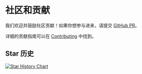 # 社区和贡献

我们欢迎并鼓励社区贡献！如果你想参与进来，请提交 [GitHub PR](https://github.com/KKRainbow/EasyTier/pulls)。

详细的贡献指南可以在 [Contributing](https://github.com/KKRainbow/EasyTier/blob/main/CONTRIBUTING.md) 中找到。

## Star 历史

<a href="https://star-history.com/#KKRainbow/EasyTier&Date">
 <picture>
   <source media="(prefers-color-scheme: dark)" srcset="https://api.star-history.com/svg?repos=KKRainbow/EasyTier&type=Date&theme=dark" />
   <source media="(prefers-color-scheme: light)" srcset="https://api.star-history.com/svg?repos=KKRainbow/EasyTier&type=Date" />
   <img alt="Star History Chart" src="https://api.star-history.com/svg?repos=KKRainbow/EasyTier&type=Date" />
 </picture>
</a>
